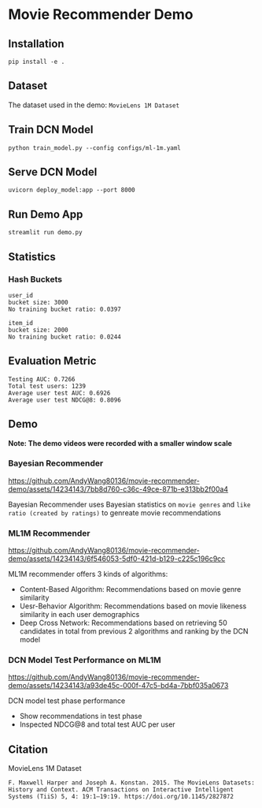 # Movie Recommender Demo

## Installation
```console
pip install -e .
```

## Dataset
The dataset used in the demo: `MovieLens 1M Dataset`

## Train DCN Model
```console
python train_model.py --config configs/ml-1m.yaml
```

## Serve DCN Model
```console
uvicorn deploy_model:app --port 8000
```

## Run Demo App
```console
streamlit run demo.py
```

## Statistics
### Hash Buckets
```
user_id
bucket size: 3000
No training bucket ratio: 0.0397

item_id
bucket size: 2000
No training bucket ratio: 0.0244
```

## Evaluation Metric
```
Testing AUC: 0.7266
Total test users: 1239
Average user test AUC: 0.6926
Average user test NDCG@8: 0.8096
```

## Demo
**Note: The demo videos were recorded with a smaller window scale**
### Bayesian Recommender
https://github.com/AndyWang80136/movie-recommender-demo/assets/14234143/7bb8d760-c36c-49ce-871b-e313bb2f00a4


Bayesian Recommender uses Bayesian statistics on `movie genres` and `like ratio (created by ratings)` to genreate movie recommendations


### ML1M Recommender
https://github.com/AndyWang80136/movie-recommender-demo/assets/14234143/6f546053-5df0-421d-b129-c225c196c9cc



ML1M recommender offers 3 kinds of algorithms:

- Content-Based Algorithm: Recommendations based on movie genre similarity
- Uesr-Behavior Algorithm: Recommendations based on movie likeness similarity in each user demographics
- Deep Cross Network: Recommendations based on retrieving 50 candidates in total from previous 2 algorithms and ranking by the DCN model 

### DCN Model Test Performance on ML1M
https://github.com/AndyWang80136/movie-recommender-demo/assets/14234143/a93de45c-000f-47c5-bd4a-7bbf035a0673


DCN model test phase performance 

- Show recommendations in test phase
- Inspected NDCG@8 and total test AUC per user

## Citation
MovieLens 1M Dataset
```
F. Maxwell Harper and Joseph A. Konstan. 2015. The MovieLens Datasets: History and Context. ACM Transactions on Interactive Intelligent Systems (TiiS) 5, 4: 19:1–19:19. https://doi.org/10.1145/2827872
```
